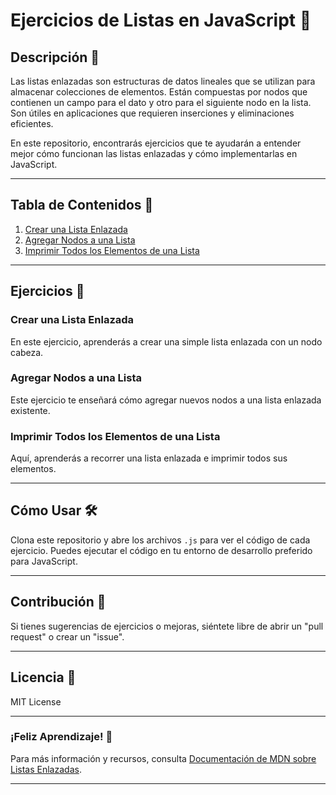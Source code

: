 # Ejercicios de Listas en JavaScript 📝

## Descripción 📘

Las listas enlazadas son estructuras de datos lineales que se utilizan para almacenar colecciones de elementos. Están compuestas por nodos que contienen un campo para el dato y otro para el siguiente nodo en la lista. Son útiles en aplicaciones que requieren inserciones y eliminaciones eficientes.

En este repositorio, encontrarás ejercicios que te ayudarán a entender mejor cómo funcionan las listas enlazadas y cómo implementarlas en JavaScript.

---

## Tabla de Contenidos 📑

1. [Crear una Lista Enlazada](#crear-una-lista-enlazada)
2. [Agregar Nodos a una Lista](#agregar-nodos-a-una-lista)
3. [Imprimir Todos los Elementos de una Lista](#imprimir-todos-los-elementos-de-una-lista)

---

## Ejercicios 🎯

### Crear una Lista Enlazada

En este ejercicio, aprenderás a crear una simple lista enlazada con un nodo cabeza.

### Agregar Nodos a una Lista

Este ejercicio te enseñará cómo agregar nuevos nodos a una lista enlazada existente.

### Imprimir Todos los Elementos de una Lista

Aquí, aprenderás a recorrer una lista enlazada e imprimir todos sus elementos.

---

## Cómo Usar 🛠️

Clona este repositorio y abre los archivos `.js` para ver el código de cada ejercicio. Puedes ejecutar el código en tu entorno de desarrollo preferido para JavaScript.

---

## Contribución 🤝

Si tienes sugerencias de ejercicios o mejoras, siéntete libre de abrir un "pull request" o crear un "issue".

---

## Licencia 📜

MIT License

---

### ¡Feliz Aprendizaje! 🚀

Para más información y recursos, consulta [Documentación de MDN sobre Listas Enlazadas](https://developer.mozilla.org/es/docs/Web/JavaScript/Guide/Obsolete_Pages/Core_JavaScript_1.5_Guide/Creating_New_Objects/Defining_Methods_for_an_Object#creating_a_linked_list_object).

---

